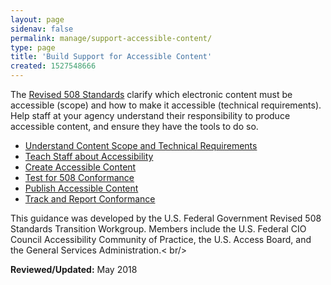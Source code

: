 ```yaml
---
layout: page
sidenav: false
permalink: manage/support-accessible-content/
type: page
title: 'Build Support for Accessible Content'
created: 1527548666
---
```


The [Revised 508 Standards][1] clarify which electronic content must be accessible (scope) and how to make it accessible (technical requirements). Help staff at your agency understand their responsibility to produce accessible content, and ensure they have the tools to do so.

  * [Understand Content Scope and Technical Requirements][2]
  * [Teach Staff about Accessibility][3]
  * [Create Accessible Content][4]
  * [Test for 508 Conformance][5]
  * [Publish Accessible Content][6]
  * [Track and Report Conformance][7]

This guidance was developed by the U.S. Federal Government Revised 508 Standards Transition Workgroup. Members include the U.S. Federal CIO Council Accessibility Community of Practice, the U.S. Access Board, and the General Services Administration.< br/>

  


**Reviewed/Updated:** May 2018

 [1]: https://www.access-board.gov/guidelines-and-standards/communications-and-it/about-the-ict-refresh/final-rule/text-of-the-standards-and-guidelines
 [2]: /manage/understand-scope-technical-requirements
 [3]: /manage/teach-staff-about-accessibility
 [4]: /create
 [5]: /test
 [6]: /manage/publish-accessible-content
 [7]: /manage/track-report-conformance